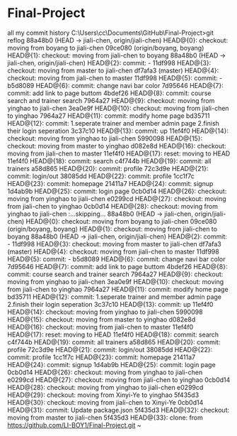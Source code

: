 # Final-Project

all my commit history
C:\Users\cc\Documents\GitHub\Final-Project>git reflog
88a48b0 (HEAD -> jiali-chen, origin/jiali-chen) HEAD@{0}: checkout: moving from boyang to jiali-chen
09ce080 (origin/boyang, boyang) HEAD@{1}: checkout: moving from jiali-chen to boyang
88a48b0 (HEAD -> jiali-chen, origin/jiali-chen) HEAD@{2}: commit: -
11df998 HEAD@{3}: checkout: moving from master to jiali-chen
df7afa3 (master) HEAD@{4}: checkout: moving from jiali-chen to master
11df998 HEAD@{5}: commit: -
b5d8089 HEAD@{6}: commit: change navi bar color
7d95646 HEAD@{7}: commit: add link to page buttom
4bdef26 HEAD@{8}: commit: course search and trainer search
7964a27 HEAD@{9}: checkout: moving from yinghao to jiali-chen
3ea0e9f HEAD@{10}: checkout: moving from jiali-chen to yinghao
7964a27 HEAD@{11}: commit: modify home page
bd35711 HEAD@{12}: commit: 1.seperate trainer and member admin page 2.finish their login seperation
3c37c10 HEAD@{13}: commit: up
11ef4f0 HEAD@{14}: checkout: moving from yinghao to jiali-chen
5990098 HEAD@{15}: checkout: moving from master to yinghao
d082e8d HEAD@{16}: checkout: moving from jiali-chen to master
11ef4f0 HEAD@{17}: reset: moving to HEAD
11ef4f0 HEAD@{18}: commit: search
c4f744b HEAD@{19}: commit: all trainers
a58d865 HEAD@{20}: commit: profile
72c3d9e HEAD@{21}: commit: login/out
38085dd HEAD@{22}: commit: profile
1cc1f7c HEAD@{23}: commit: homepage
21411a7 HEAD@{24}: commit: signup
1d4ab9b HEAD@{25}: commit: login page
0cb0d14 HEAD@{26}: checkout: moving from yinghao to jiali-chen
e0299cd HEAD@{27}: checkout: moving from jiali-chen to yinghao
0cb0d14 HEAD@{28}: checkout: moving from yinghao to jiali-chen
:...skipping...
88a48b0 (HEAD -> jiali-chen, origin/jiali-chen) HEAD@{0}: checkout: moving from boyang to jiali-chen
09ce080 (origin/boyang, boyang) HEAD@{1}: checkout: moving from jiali-chen to boyang
88a48b0 (HEAD -> jiali-chen, origin/jiali-chen) HEAD@{2}: commit: -
11df998 HEAD@{3}: checkout: moving from master to jiali-chen
df7afa3 (master) HEAD@{4}: checkout: moving from jiali-chen to master
11df998 HEAD@{5}: commit: -
b5d8089 HEAD@{6}: commit: change navi bar color
7d95646 HEAD@{7}: commit: add link to page buttom
4bdef26 HEAD@{8}: commit: course search and trainer search
7964a27 HEAD@{9}: checkout: moving from yinghao to jiali-chen
3ea0e9f HEAD@{10}: checkout: moving from jiali-chen to yinghao
7964a27 HEAD@{11}: commit: modify home page
bd35711 HEAD@{12}: commit: 1.seperate trainer and member admin page 2.finish their login seperation
3c37c10 HEAD@{13}: commit: up
11ef4f0 HEAD@{14}: checkout: moving from yinghao to jiali-chen
5990098 HEAD@{15}: checkout: moving from master to yinghao
d082e8d HEAD@{16}: checkout: moving from jiali-chen to master
11ef4f0 HEAD@{17}: reset: moving to HEAD
11ef4f0 HEAD@{18}: commit: search
c4f744b HEAD@{19}: commit: all trainers
a58d865 HEAD@{20}: commit: profile
72c3d9e HEAD@{21}: commit: login/out
38085dd HEAD@{22}: commit: profile
1cc1f7c HEAD@{23}: commit: homepage
21411a7 HEAD@{24}: commit: signup
1d4ab9b HEAD@{25}: commit: login page
0cb0d14 HEAD@{26}: checkout: moving from yinghao to jiali-chen
e0299cd HEAD@{27}: checkout: moving from jiali-chen to yinghao
0cb0d14 HEAD@{28}: checkout: moving from yinghao to jiali-chen
e0299cd HEAD@{29}: checkout: moving from Xinyi-Ye to yinghao
5f435d3 HEAD@{30}: checkout: moving from jiali-chen to Xinyi-Ye
0cb0d14 HEAD@{31}: commit: Update package.json
5f435d3 HEAD@{32}: checkout: moving from master to jiali-chen
5f435d3 HEAD@{33}: clone: from https://github.com/LI-BOY1/Final-Project.git
~
